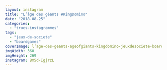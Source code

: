 ```yaml
---
layout: instagram
title: "L’âge des géants #KingDomino"
date: "2018-08-25"
categories: 
  - "trucs-instagrammes"
tags: 
  - "jeux-de-societe"
  - "boardgames"
coverImage: l’age-des-geants-ageofgiants-kingdomino-jeuxdesociete-boardgames.jpg
imgWidth: 360
imgHeight: 269
instagram: Bm5d-IgjrzL
---
```

